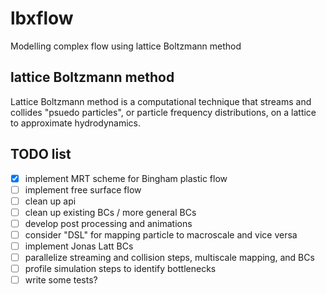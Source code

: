# lbxflow
Modelling complex flow using lattice Boltzmann method

## lattice Boltzmann method
Lattice Boltzmann method is a computational technique that streams and
collides "psuedo particles", or particle frequency distributions, on a lattice
to approximate hydrodynamics.

## TODO list
* [x] implement MRT scheme for Bingham plastic flow
* [ ] implement free surface flow
* [ ] clean up api
* [ ] clean up existing BCs / more general BCs
* [ ] develop post processing and animations
* [ ] consider "DSL" for mapping particle to macroscale and vice versa
* [ ] implement Jonas Latt BCs
* [ ] parallelize streaming and collision steps, multiscale mapping, and BCs
* [ ] profile simulation steps to identify bottlenecks
* [ ] write some tests?

